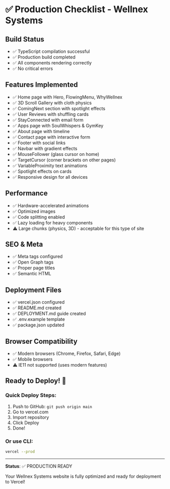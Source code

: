 # ✅ Production Checklist - Wellnex Systems

## Build Status

- ✅ TypeScript compilation successful
- ✅ Production build completed
- ✅ All components rendering correctly
- ✅ No critical errors

## Features Implemented

- ✅ Home page with Hero, FlowingMenu, WhyWellnex
- ✅ 3D Scroll Gallery with cloth physics
- ✅ ComingNext section with spotlight effects
- ✅ User Reviews with shuffling cards
- ✅ StayConnected with email form
- ✅ Apps page with SoulWhispers & GymKey
- ✅ About page with timeline
- ✅ Contact page with interactive form
- ✅ Footer with social links
- ✅ Navbar with gradient effects
- ✅ MouseFollower (glass cursor on home)
- ✅ TargetCursor (corner brackets on other pages)
- ✅ VariableProximity text animations
- ✅ Spotlight effects on cards
- ✅ Responsive design for all devices

## Performance

- ✅ Hardware-accelerated animations
- ✅ Optimized images
- ✅ Code splitting enabled
- ✅ Lazy loading for heavy components
- ⚠️ Large chunks (physics, 3D) - acceptable for this type of site

## SEO & Meta

- ✅ Meta tags configured
- ✅ Open Graph tags
- ✅ Proper page titles
- ✅ Semantic HTML

## Deployment Files

- ✅ vercel.json configured
- ✅ README.md created
- ✅ DEPLOYMENT.md guide created
- ✅ .env.example template
- ✅ package.json updated

## Browser Compatibility

- ✅ Modern browsers (Chrome, Firefox, Safari, Edge)
- ✅ Mobile browsers
- ⚠️ IE11 not supported (uses modern features)

## Ready to Deploy! 🚀

### Quick Deploy Steps:

1. Push to GitHub: `git push origin main`
2. Go to vercel.com
3. Import repository
4. Click Deploy
5. Done!

### Or use CLI:

```bash
vercel --prod
```

---

**Status**: ✅ PRODUCTION READY

Your Wellnex Systems website is fully optimized and ready for deployment to Vercel!
